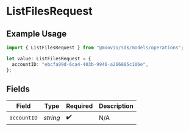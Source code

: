 # ListFilesRequest

## Example Usage

```typescript
import { ListFilesRequest } from "@moovio/sdk/models/operations";

let value: ListFilesRequest = {
  accountID: "ebcfa99d-6ca4-403b-9946-a266885c106e",
};
```

## Fields

| Field              | Type               | Required           | Description        |
| ------------------ | ------------------ | ------------------ | ------------------ |
| `accountID`        | *string*           | :heavy_check_mark: | N/A                |